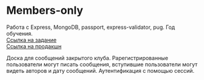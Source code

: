 # Members-only

Работа с Express, MongoDB, passport, express-validator, pug. Год обучения.  <br />
[Ссылка на задание](https://www.theodinproject.com/lessons/nodejs-members-only)  <br />
[Ссылка на продакшн](https://members-only-production-27f3.up.railway.app/)

Доска для сообщений закрытого клуба. Рарегистрированные пользователи могут писать сообщения, вступившие пользователи могут видеть авторов и дату сообщений. Аутентификация с помощью сессий.
